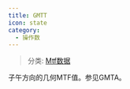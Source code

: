 ```yaml
---
title: GMTT
icon: state
category:
  - 操作数
---
```


> 分类: [Mtf数据](/hb/operands/131/883/  "Zemax 操作数 Mtf数据")

子午方向的几何MTF值。参见GMTA。